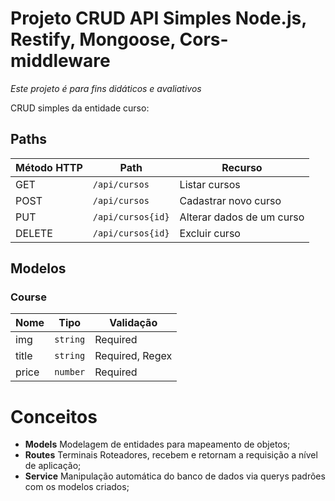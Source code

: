# Projeto CRUD API Simples Node.js, Restify, Mongoose, Cors-middleware

_Este projeto é para fins didáticos e avaliativos_

CRUD simples da entidade curso:

## Paths

| Método HTTP | Path               | Recurso                     |
| ----------- | ------------------ | --------------------------- |
| GET         | `/api/cursos`     | Listar cursos              |
| POST        | `/api/cursos`     | Cadastrar novo curso       |
| PUT         | `/api/cursos{id}` | Alterar dados de um curso |
| DELETE      | `/api/cursos{id}` | Excluir curso              |

## Modelos

### Course

| Nome  | Tipo     | Validação       |
| ----- | -------- | --------------- |
| img  | `string` | Required        |
| title | `string` | Required, Regex |
| price | `number`   | Required        |


# Conceitos

- **Models** Modelagem de entidades para mapeamento de objetos;
- **Routes** Terminais Roteadores, recebem e retornam a requisição a nível de aplicação;
- **Service** Manipulação automática do banco de dados via querys padrões com os modelos criados;
